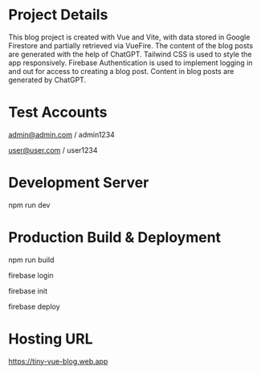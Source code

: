 # Project Details

This blog project is created with Vue and Vite, with data stored in Google Firestore and partially retrieved via VueFire. 
The content of the blog posts are generated with the help of ChatGPT. Tailwind CSS is used to style the app responsively.
Firebase Authentication is used to implement logging in and out for access to creating a blog post.
Content in blog posts are generated by ChatGPT.

# Test Accounts

admin@admin.com / admin1234

user@user.com / user1234


# Development Server

npm run dev


# Production Build & Deployment

npm run build

firebase login

firebase init

firebase deploy


 # Hosting URL

 https://tiny-vue-blog.web.app
